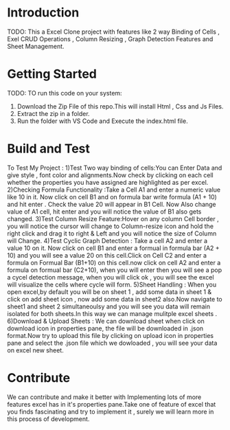 # Introduction 
TODO: This a Excel Clone project with features like 2 way Binding of Cells , Exel CRUD Operations , Column Resizing , Graph Detection Features and Sheet Management. 

# Getting Started
TODO: TO run this code on your system:
1.	Download the Zip File of this repo.This will install Html , Css and Js Files.
2.	Extract the zip in a folder.
3.	Run the folder with VS Code and Execute the index.html file.

# Build and Test
To Test My Project : 
1)Test Two way binding of cells:You can Enter Data and give style , font color and alignments.Now check by clicking on each cell whether the properties you have assigned are highlighted as per excel.<br>
2)Checking Formula Functionality :Take a Cell A1 and enter a numeric value like 10 in it. Now click on cell B1 and on formula bar write formula (A1 + 10) and hit enter . Check the value 20 will appear in B1 Cell.
Now Also change value of A1 cell, hit enter and you will notice the value of B1 also gets changed.
3)Test Column Resize Feature:Hover on any column Cell border , you will notice the cursor will change to Column-resize icon and hold the right click and drag it to right & Left and you will notice the size of Column will Change. 
4)Test Cyclic Graph Detection : Take a cell A2 and enter a value 10 on it. Now click on cell B1 and enter a formual in formula bar (A2 + 10) and you will see a value 20 on this cell.Click on Cell C2 and enter a formula on Formual Bar (B1+10) on this cell.now click on cell A2 and enter a formula on formual bar (C2+10), when you will enter then you will see a pop a cycel detection message, when you will click ok , you will see the excel will visualize the cells where cycle will form.
5)Sheet Handling : When you open excel,by default you will be on sheet 1 , add some data in sheet 1 & click on  add sheet icon , now add some data in sheet2 also.Now navigate to sheet1 and sheet 2 simultaneoulsy and you will see you data will remain isolated for both sheets.In this way we can manage mulitple excel sheets .
6)Download & Upload Sheets : We can download sheet  when click on download icon in properties pane, the file will be downloaded in .json format.Now try to upload this file by clicking on upload icon in properties pane and select the .json file which we dowloaded , you will see your data on excel new sheet.
# Contribute
We can contribute and make it better with Implementing lots of more features excel has in it's properties pane.Take one of feature of excel that you finds fascinating and try to implement it , surely we will learn more in this process of development.

